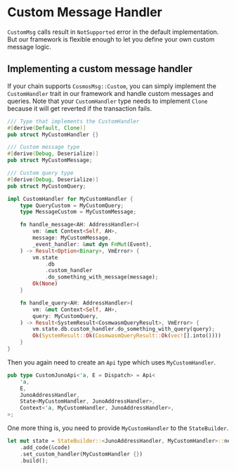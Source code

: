 # Custom Message Handler

`CustomMsg` calls result in `NotSupported` error in the default implementation. But our 
framework is flexible enough to let you define your own custom message logic.


## Implementing a custom message handler

If your chain supports `CosmosMsg::Custom`, you can simply implement the `CustomHandler`
trait in our framework and handle custom messages and queries. Note that your `CustomHandler`
type needs to implement `Clone` because it will get reverted if the transaction fails.

```rust
/// Type that implements the CustomHandler
#[derive(Default, Clone)]
pub struct MyCustomHandler {}

/// Custom message type
#[derive(Debug, Deserialize)]
pub struct MyCustomMessage;

/// Custom query type
#[derive(Debug, Deserialize)]
pub struct MyCustomQuery;

impl CustomHandler for MyCustomHandler {
    type QueryCustom = MyCustomQuery;
    type MessageCustom = MyCustomMessage;

    fn handle_message<AH: AddressHandler>(
        vm: &mut Context<Self, AH>,
        message: MyCustomMessage,
        _event_handler: &mut dyn FnMut(Event),
    ) -> Result<Option<Binary>, VmError> {
        vm.state
            .db
            .custom_handler
            .do_something_with_message(message);
        Ok(None)
    }

    fn handle_query<AH: AddressHandler>(
        vm: &mut Context<Self, AH>,
        query: MyCustomQuery,
    ) -> Result<SystemResult<CosmwasmQueryResult>, VmError> {
        vm.state.db.custom_handler.do_something_with_query(query);
        Ok(SystemResult::Ok(CosmwasmQueryResult::Ok(vec![].into())))
    }
}
```

Then you again need to create an `Api` type which uses `MyCustomHandler`.

```rust
pub type CustomJunoApi<'a, E = Dispatch> = Api<
    'a,
    E,
    JunoAddressHandler,
    State<MyCustomHandler, JunoAddressHandler>,
    Context<'a, MyCustomHandler, JunoAddressHandler>,
>;
```

One more thing is, you need to provide `MyCustomHandler` to the `StateBuilder`.

```rust
let mut state = StateBuilder::<JunoAddressHandler, MyCustomHandler>::new()
    .add_code(&code)
    .set_custom_handler(MyCustomHandler {})
    .build();
```